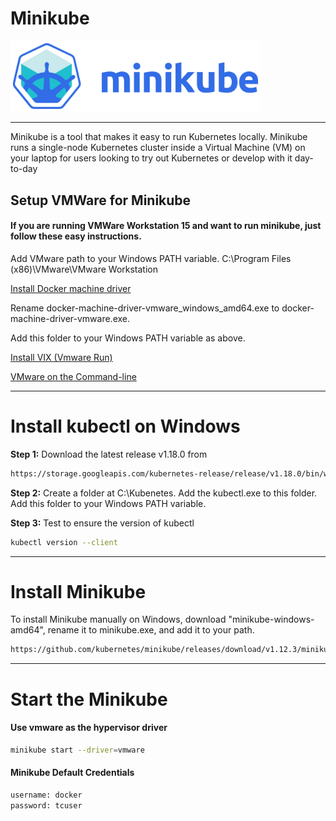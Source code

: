 # Minikube
<img src="/minikube/img/minikube_logo_name.jpg" width="400px"/> 

---

Minikube is a tool that makes it easy to run Kubernetes locally. Minikube runs a single-node Kubernetes cluster inside a Virtual Machine (VM) on your laptop for users looking to try out Kubernetes or develop with it day-to-day

## Setup VMWare for Minikube

#### If you are running VMWare Workstation 15 and want to run minikube, just follow these easy instructions.

Add VMware path to your Windows PATH variable.
C:\Program Files (x86)\VMware\VMware Workstation

[Install Docker machine driver](https://github.com/machine-drivers/docker-machine-driver-vmware/releases/download/v0.1.0/docker-machine-driver-vmware_windows_amd64.exe)

Rename docker-machine-driver-vmware_windows_amd64.exe to docker-machine-driver-vmware.exe.

Add this folder to your Windows PATH variable as above.

[Install VIX (Vmware Run)](https://my.vmware.com/web/vmware/details/vix_api_162/cHBiaGhlYmR3)

[VMware on the Command-line](https://docs.vmware.com/en/VMware-Fusion/10.0/com.vmware.fusion.using.doc/GUID-24F54E24-EFB0-4E94-8A07-2AD791F0E497.html)

---

# Install kubectl on Windows

**Step 1:**
Download the latest release v1.18.0 from
```bash
https://storage.googleapis.com/kubernetes-release/release/v1.18.0/bin/windows/amd64/kubectl.exe
```

**Step 2:**
Create a folder at C:\Kubenetes.
Add the kubectl.exe to this folder.
Add this folder to your Windows PATH variable.

**Step 3:**
Test to ensure the version of kubectl
```bash
kubectl version --client
```

---

# Install Minikube

To install Minikube manually on Windows, download "minikube-windows-amd64", rename it to minikube.exe, and add it to your path.
```bash
https://github.com/kubernetes/minikube/releases/download/v1.12.3/minikube-windows-amd64.exe
```

----

# Start the Minikube

#### Use vmware as the hypervisor driver
```bash
minikube start --driver=vmware
```

#### Minikube Default Credentials
```bash
username: docker
password: tcuser
```